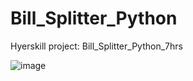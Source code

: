 # Bill_Splitter_Python
Hyerskill project: Bill_Splitter_Python_7hrs

![image](https://github.com/zmarkiss/Bill_Splitter_Python/assets/140748492/67091f3d-13c3-4c5b-b070-a142c95cbf0c)

